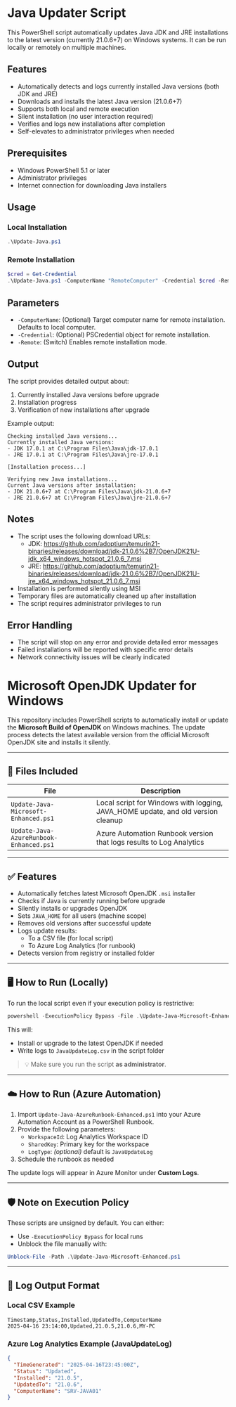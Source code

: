 # Java Updater Script

This PowerShell script automatically updates Java JDK and JRE installations to the latest version (currently 21.0.6+7) on Windows systems. It can be run locally or remotely on multiple machines.

## Features

- Automatically detects and logs currently installed Java versions (both JDK and JRE)
- Downloads and installs the latest Java version (21.0.6+7)
- Supports both local and remote execution
- Silent installation (no user interaction required)
- Verifies and logs new installations after completion
- Self-elevates to administrator privileges when needed

## Prerequisites

- Windows PowerShell 5.1 or later
- Administrator privileges
- Internet connection for downloading Java installers

## Usage

### Local Installation

```powershell
.\Update-Java.ps1
```

### Remote Installation

```powershell
$cred = Get-Credential
.\Update-Java.ps1 -ComputerName "RemoteComputer" -Credential $cred -Remote
```

## Parameters

- `-ComputerName`: (Optional) Target computer name for remote installation. Defaults to local computer.
- `-Credential`: (Optional) PSCredential object for remote installation.
- `-Remote`: (Switch) Enables remote installation mode.

## Output

The script provides detailed output about:
1. Currently installed Java versions before upgrade
2. Installation progress
3. Verification of new installations after upgrade

Example output:
```
Checking installed Java versions...
Currently installed Java versions:
- JDK 17.0.1 at C:\Program Files\Java\jdk-17.0.1
- JRE 17.0.1 at C:\Program Files\Java\jre-17.0.1

[Installation process...]

Verifying new Java installations...
Current Java versions after installation:
- JDK 21.0.6+7 at C:\Program Files\Java\jdk-21.0.6+7
- JRE 21.0.6+7 at C:\Program Files\Java\jre-21.0.6+7
```

## Notes

- The script uses the following download URLs:
  - JDK: https://github.com/adoptium/temurin21-binaries/releases/download/jdk-21.0.6%2B7/OpenJDK21U-jdk_x64_windows_hotspot_21.0.6_7.msi
  - JRE: https://github.com/adoptium/temurin21-binaries/releases/download/jdk-21.0.6%2B7/OpenJDK21U-jre_x64_windows_hotspot_21.0.6_7.msi
- Installation is performed silently using MSI
- Temporary files are automatically cleaned up after installation
- The script requires administrator privileges to run

## Error Handling

- The script will stop on any error and provide detailed error messages
- Failed installations will be reported with specific error details
- Network connectivity issues will be clearly indicated

# Microsoft OpenJDK Updater for Windows

This repository includes PowerShell scripts to automatically install or update the **Microsoft Build of OpenJDK** on Windows machines. The update process detects the latest available version from the official Microsoft OpenJDK site and installs it silently.

---

## 📁 Files Included

| File | Description |
|------|-------------|
| `Update-Java-Microsoft-Enhanced.ps1` | Local script for Windows with logging, JAVA_HOME update, and old version cleanup |
| `Update-Java-AzureRunbook-Enhanced.ps1` | Azure Automation Runbook version that logs results to Log Analytics |

---

## ✅ Features

- Automatically fetches latest Microsoft OpenJDK `.msi` installer
- Checks if Java is currently running before upgrade
- Silently installs or upgrades OpenJDK
- Sets `JAVA_HOME` for all users (machine scope)
- Removes old versions after successful update
- Logs update results:
  - To a CSV file (for local script)
  - To Azure Log Analytics (for runbook)
- Detects version from registry or installed folder

---

## 🖥️ How to Run (Locally)

To run the local script even if your execution policy is restrictive:

```powershell
powershell -ExecutionPolicy Bypass -File .\Update-Java-Microsoft-Enhanced.ps1
```

This will:
- Install or upgrade to the latest OpenJDK if needed
- Write logs to `JavaUpdateLog.csv` in the script folder

> 💡 Make sure you run the script **as administrator**.

---

## ☁️ How to Run (Azure Automation)

1. Import `Update-Java-AzureRunbook-Enhanced.ps1` into your Azure Automation Account as a PowerShell Runbook.
2. Provide the following parameters:
   - `WorkspaceId`: Log Analytics Workspace ID
   - `SharedKey`: Primary key for the workspace
   - `LogType`: *(optional)* default is `JavaUpdateLog`
3. Schedule the runbook as needed

The update logs will appear in Azure Monitor under **Custom Logs**.

---

## 🛡️ Note on Execution Policy

These scripts are unsigned by default. You can either:

- Use `-ExecutionPolicy Bypass` for local runs
- Unblock the file manually with:

```powershell
Unblock-File -Path .\Update-Java-Microsoft-Enhanced.ps1
```

---

## 📄 Log Output Format

### Local CSV Example
```csv
Timestamp,Status,Installed,UpdatedTo,ComputerName
2025-04-16 23:14:00,Updated,21.0.5,21.0.6,MY-PC
```

### Azure Log Analytics Example (JavaUpdateLog)
```json
{
  "TimeGenerated": "2025-04-16T23:45:00Z",
  "Status": "Updated",
  "Installed": "21.0.5",
  "UpdatedTo": "21.0.6",
  "ComputerName": "SRV-JAVA01"
}
```

